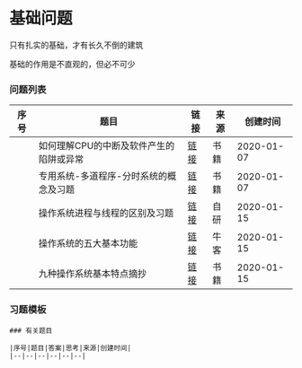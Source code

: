 # 基础问题

只有扎实的基础，才有长久不倒的建筑

基础的作用是不直观的，但必不可少

### 问题列表

|序号|题目|链接|来源|创建时间|
|--|--|--|--|--|
||如何理解CPU的中断及软件产生的陷阱或异常|[链接](如何理解CPU的中断及软件产生的陷阱或异常)|书籍|2020-01-07|
||专用系统-多道程序-分时系统的概念及习题|[链接](专用系统-多道程序-分时系统的概念及习题)|书籍|2020-01-07|
||操作系统进程与线程的区别及习题|[链接](操作系统进程与线程的区别及习题)|自研|2020-01-15|
||操作系统的五大基本功能|[链接](操作系统的五大基本功能)|牛客|2020-01-15|
||九种操作系统基本特点摘抄|[链接](九种操作系统基本特点摘抄)|书籍|2020-01-15|

### 习题模板
```
### 有关题目

|序号|题目|答案|思考|来源|创建时间|
|--|--|--|--|--|--|
```
